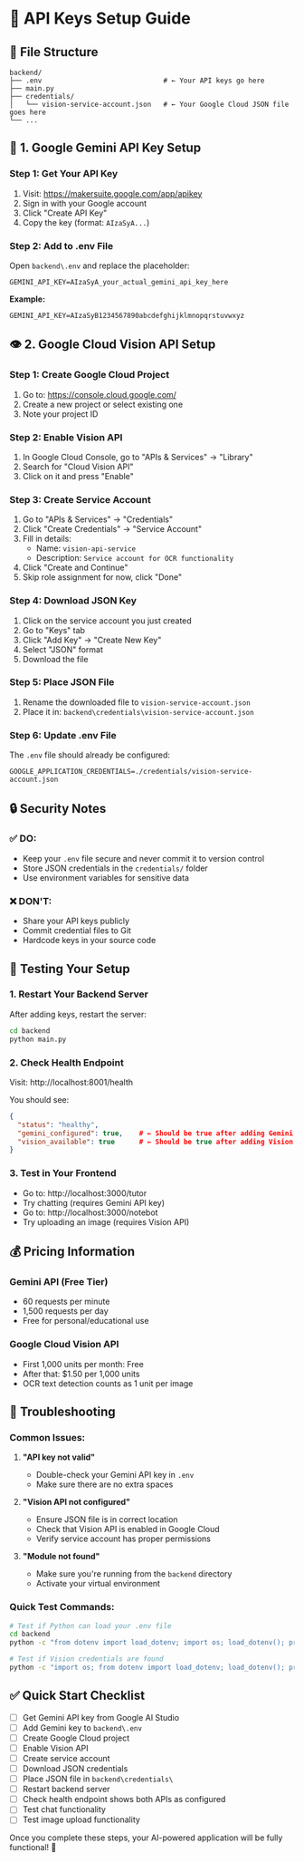 # 🔑 API Keys Setup Guide

## 📁 **File Structure**
```
backend/
├── .env                              # ← Your API keys go here
├── main.py
├── credentials/
│   └── vision-service-account.json   # ← Your Google Cloud JSON file goes here
└── ...
```

## 🤖 **1. Google Gemini API Key Setup**

### Step 1: Get Your API Key
1. Visit: https://makersuite.google.com/app/apikey
2. Sign in with your Google account
3. Click "Create API Key"
4. Copy the key (format: `AIzaSyA...`)

### Step 2: Add to .env File
Open `backend\.env` and replace the placeholder:
```env
GEMINI_API_KEY=AIzaSyA_your_actual_gemini_api_key_here
```

**Example:**
```env
GEMINI_API_KEY=AIzaSyB1234567890abcdefghijklmnopqrstuvwxyz
```

## 👁️ **2. Google Cloud Vision API Setup**

### Step 1: Create Google Cloud Project
1. Go to: https://console.cloud.google.com/
2. Create a new project or select existing one
3. Note your project ID

### Step 2: Enable Vision API
1. In Google Cloud Console, go to "APIs & Services" → "Library"
2. Search for "Cloud Vision API"
3. Click on it and press "Enable"

### Step 3: Create Service Account
1. Go to "APIs & Services" → "Credentials"
2. Click "Create Credentials" → "Service Account"
3. Fill in details:
   - Name: `vision-api-service`
   - Description: `Service account for OCR functionality`
4. Click "Create and Continue"
5. Skip role assignment for now, click "Done"

### Step 4: Download JSON Key
1. Click on the service account you just created
2. Go to "Keys" tab
3. Click "Add Key" → "Create New Key"
4. Select "JSON" format
5. Download the file

### Step 5: Place JSON File
1. Rename the downloaded file to `vision-service-account.json`
2. Place it in: `backend\credentials\vision-service-account.json`

### Step 6: Update .env File
The `.env` file should already be configured:
```env
GOOGLE_APPLICATION_CREDENTIALS=./credentials/vision-service-account.json
```

## 🔒 **Security Notes**

### ✅ **DO:**
- Keep your `.env` file secure and never commit it to version control
- Store JSON credentials in the `credentials/` folder
- Use environment variables for sensitive data

### ❌ **DON'T:**
- Share your API keys publicly
- Commit credential files to Git
- Hardcode keys in your source code

## 🧪 **Testing Your Setup**

### 1. Restart Your Backend Server
After adding keys, restart the server:
```bash
cd backend
python main.py
```

### 2. Check Health Endpoint
Visit: http://localhost:8001/health

You should see:
```json
{
  "status": "healthy",
  "gemini_configured": true,    # ← Should be true after adding Gemini key
  "vision_available": true      # ← Should be true after adding Vision credentials
}
```

### 3. Test in Your Frontend
- Go to: http://localhost:3000/tutor
- Try chatting (requires Gemini API key)
- Go to: http://localhost:3000/notebot  
- Try uploading an image (requires Vision API)

## 💰 **Pricing Information**

### Gemini API (Free Tier)
- 60 requests per minute
- 1,500 requests per day
- Free for personal/educational use

### Google Cloud Vision API
- First 1,000 units per month: Free
- After that: $1.50 per 1,000 units
- OCR text detection counts as 1 unit per image

## 🚨 **Troubleshooting**

### Common Issues:

1. **"API key not valid"**
   - Double-check your Gemini API key in `.env`
   - Make sure there are no extra spaces

2. **"Vision API not configured"**
   - Ensure JSON file is in correct location
   - Check that Vision API is enabled in Google Cloud
   - Verify service account has proper permissions

3. **"Module not found"**
   - Make sure you're running from the `backend` directory
   - Activate your virtual environment

### Quick Test Commands:
```bash
# Test if Python can load your .env file
cd backend
python -c "from dotenv import load_dotenv; import os; load_dotenv(); print(f'Gemini: {bool(os.getenv(\"GEMINI_API_KEY\"))}')"

# Test if Vision credentials are found
python -c "import os; from dotenv import load_dotenv; load_dotenv(); print(f'Vision: {os.path.exists(os.getenv(\"GOOGLE_APPLICATION_CREDENTIALS\", \"\"))}')"
```

## ✅ **Quick Start Checklist**

- [ ] Get Gemini API key from Google AI Studio
- [ ] Add Gemini key to `backend\.env`
- [ ] Create Google Cloud project
- [ ] Enable Vision API
- [ ] Create service account
- [ ] Download JSON credentials
- [ ] Place JSON file in `backend\credentials\`
- [ ] Restart backend server
- [ ] Check health endpoint shows both APIs as configured
- [ ] Test chat functionality
- [ ] Test image upload functionality

Once you complete these steps, your AI-powered application will be fully functional! 🎉
